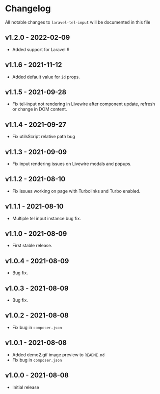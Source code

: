 # Changelog

All notable changes to `laravel-tel-input` will be documented in this file

## v1.2.0 - 2022-02-09

- Added support for Laravel 9
  
## v1.1.6 - 2021-11-12

- Added default value for `id` props.
  
## v1.1.5 - 2021-09-28

- Fix tel-input not rendering in Livewire after component update, refresh or change in DOM content.
  
## v1.1.4 - 2021-09-27

- Fix utilsScript relative path bug
  
## v1.1.3 - 2021-09-09

- Fix input rendering issues on Livewire modals and popups.

## v1.1.2 - 2021-08-10

- Fix issues working on page with Turbolinks and Turbo enabled.
  
## v1.1.1 - 2021-08-10

- Multiple tel input instance bug fix.
  
## v1.1.0 - 2021-08-09
- First stable release.
  
## v1.0.4 - 2021-08-09

- Bug fix.

## v1.0.3 - 2021-08-09

- Bug fix.
  
## v1.0.2 - 2021-08-08

- Fix bug in `composer.json`

## v1.0.1 - 2021-08-08

- Added demo2.gif image preview to  `README.md`
- Fix bug in `composer.json`

## v1.0.0 - 2021-08-08

- Initial release
